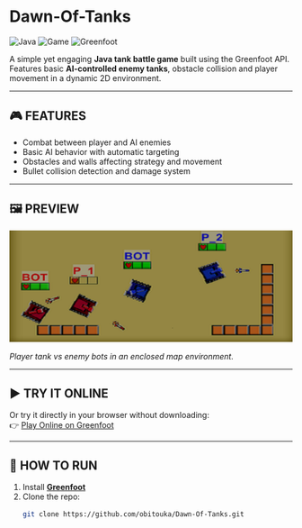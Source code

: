 # Dawn-Of-Tanks

![Java](https://img.shields.io/badge/Built_with-Java-blue?logo=java&logoColor=white)
![Game](https://img.shields.io/badge/Category-Game-red)
![Greenfoot](https://img.shields.io/badge/Framework-Greenfoot-green)

A simple yet engaging **Java tank battle game** built using the Greenfoot API.  
Features basic **AI-controlled enemy tanks**, obstacle collision and player movement in a dynamic 2D environment.

---

## 🎮 FEATURES

- Combat between player and AI enemies  
- Basic AI behavior with automatic targeting  
- Obstacles and walls affecting strategy and movement  
- Bullet collision detection and damage system  

---

## 🖼️ PREVIEW

![Gameplay Preview](https://raw.githubusercontent.com/obitouka/Dawn-Of-Tanks/main/images/zSample.png)

*Player tank vs enemy bots in an enclosed map environment.*

---

## ▶️ TRY IT ONLINE

Or try it directly in your browser without downloading:  
👉 [Play Online on Greenfoot](https://greenfoot.org/scenarios/26460)

---

## 🚀 HOW TO RUN

1. Install **[Greenfoot](https://www.greenfoot.org/download)**  
2. Clone the repo:
   ```bash
   git clone https://github.com/obitouka/Dawn-Of-Tanks.git
